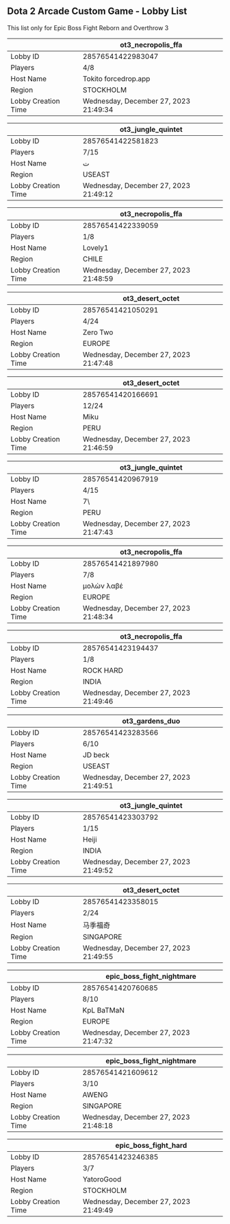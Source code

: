 ## Dota 2 Arcade Custom Game - Lobby List

This list only for Epic Boss Fight Reborn and Overthrow 3

|  | ot3_necropolis_ffa |
| ------ | ------ |
| Lobby ID | 28576541422983047 |
| Players | 4/8 |
| Host Name | Tokito forcedrop.app |
| Region | STOCKHOLM |
| Lobby Creation Time | Wednesday, December 27, 2023 21:49:34 |


|  | ot3_jungle_quintet |
| ------ | ------ |
| Lobby ID | 28576541422581823 |
| Players | 7/15 |
| Host Name | ت󠀡󠀡 |
| Region | USEAST |
| Lobby Creation Time | Wednesday, December 27, 2023 21:49:12 |


|  | ot3_necropolis_ffa |
| ------ | ------ |
| Lobby ID | 28576541422339059 |
| Players | 1/8 |
| Host Name | Lovely1 |
| Region | CHILE |
| Lobby Creation Time | Wednesday, December 27, 2023 21:48:59 |


|  | ot3_desert_octet |
| ------ | ------ |
| Lobby ID | 28576541421050291 |
| Players | 4/24 |
| Host Name | Zero Two |
| Region | EUROPE |
| Lobby Creation Time | Wednesday, December 27, 2023 21:47:48 |


|  | ot3_desert_octet |
| ------ | ------ |
| Lobby ID | 28576541420166691 |
| Players | 12/24 |
| Host Name | Miku |
| Region | PERU |
| Lobby Creation Time | Wednesday, December 27, 2023 21:46:59 |


|  | ot3_jungle_quintet |
| ------ | ------ |
| Lobby ID | 28576541420967919 |
| Players | 4/15 |
| Host Name | 7\ |
| Region | PERU |
| Lobby Creation Time | Wednesday, December 27, 2023 21:47:43 |


|  | ot3_necropolis_ffa |
| ------ | ------ |
| Lobby ID | 28576541421897980 |
| Players | 7/8 |
| Host Name | μολὼν λαβέ |
| Region | EUROPE |
| Lobby Creation Time | Wednesday, December 27, 2023 21:48:34 |


|  | ot3_necropolis_ffa |
| ------ | ------ |
| Lobby ID | 28576541423194437 |
| Players | 1/8 |
| Host Name | ROCK HARD |
| Region | INDIA |
| Lobby Creation Time | Wednesday, December 27, 2023 21:49:46 |


|  | ot3_gardens_duo |
| ------ | ------ |
| Lobby ID | 28576541423283566 |
| Players | 6/10 |
| Host Name | JD beck |
| Region | USEAST |
| Lobby Creation Time | Wednesday, December 27, 2023 21:49:51 |


|  | ot3_jungle_quintet |
| ------ | ------ |
| Lobby ID | 28576541423303792 |
| Players | 1/15 |
| Host Name | Heiji |
| Region | INDIA |
| Lobby Creation Time | Wednesday, December 27, 2023 21:49:52 |


|  | ot3_desert_octet |
| ------ | ------ |
| Lobby ID | 28576541423358015 |
| Players | 2/24 |
| Host Name | 马季福奇 |
| Region | SINGAPORE |
| Lobby Creation Time | Wednesday, December 27, 2023 21:49:55 |


|  | epic_boss_fight_nightmare |
| ------ | ------ |
| Lobby ID | 28576541420760685 |
| Players | 8/10 |
| Host Name | KpL BaTMaN |
| Region | EUROPE |
| Lobby Creation Time | Wednesday, December 27, 2023 21:47:32 |


|  | epic_boss_fight_nightmare |
| ------ | ------ |
| Lobby ID | 28576541421609612 |
| Players | 3/10 |
| Host Name | AWENG |
| Region | SINGAPORE |
| Lobby Creation Time | Wednesday, December 27, 2023 21:48:18 |


|  | epic_boss_fight_hard |
| ------ | ------ |
| Lobby ID | 28576541423246385 |
| Players | 3/7 |
| Host Name | YatoroGood |
| Region | STOCKHOLM |
| Lobby Creation Time | Wednesday, December 27, 2023 21:49:49 |


